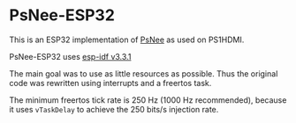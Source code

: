 # PsNee-ESP32

This is an ESP32 implementation of [PsNee](https://github.com/kalymos/PsNee) as used on PS1HDMI.

PsNee-ESP32 uses [esp-idf v3.3.1](https://github.com/espressif/esp-idf/tree/release/v3.3)

The main goal was to use as little resources as possible. Thus the original code was rewritten using interrupts and a freertos task.

The minimum freertos tick rate is 250 Hz (1000 Hz recommended), because it uses `vTaskDelay` to achieve the 250 bits/s injection rate.
